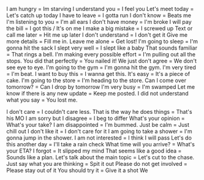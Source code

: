 I am hungry = Im starving
I understand you = I feel you
Let's meet today = Let's catch up today
I have to leave = I gotta run
I don't know = Beats me
I'm listening to you = I'm all ears
I don't have money = I'm broke
I will pay the bill = I got this / It's on me
I make a big mistake = I screwed up
Text or call me later = Hit me up later
I don't understand = I don't get it
Give me more details = Fill me in.
Leave me alone = Get lost!
I'm going to sleep = I'm gonna hit the sack
I slept very well = I slept like a baby
That sounds familiar = That rings a bell.
I'm making every possible effort = I'm pulling out all the stops.
You did that perfectly = You nailed it!
We just don't agree = We don't see eye to eye.
I'm going to the gym = I'm gonna hit the gym.
I'm very tired = I'm beat.
I want to buy this = I wanna get this.
It's easy = It's a piece of cake.
I'm going to the store = I'm heading to the store.
Can I come over tomorrow? = Can I drop by tomorrow
I'm very busy = I'm swamped
Let me know if there is any new update = Keep me posted.
I did not understand what you say = You lost me.

I don't care = I couldn't care less.
That is the way he does things = That's his MO
I am sorry but I disagree = I beg to differ
What's your opinion = What's your take?
I am disappointed = I'm bummed.
Just be calm = Just chill out
I don't like it = I don't care for it
I am going to take a shower = I'm gonna jump in the shower.
I am not interested = I think I will pass
Let's do this another day = I'll take a rain check
What time will you arrive? = What's your ETA?
I forgot = It slipped my mind
That seems like a good idea = Sounds like a plan.
Let's talk about the main topic = Let's cut to the chase.
Just say what you are thinking = Spit it out
Please do not get involved = Please stay out of it
You should try it = Give it a shot
We
